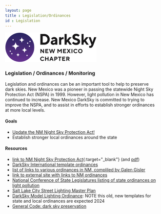 ```yaml
---
layout: page
title : Legislation/Ordinances
id : Legislation
---
```


![logo](../logo.png)

### Legislation / Ordinances / Monitoring

Legislation and ordinances can be an important tool to help to preserve dark skies.
New Mexico was a pioneer in passing the statewide Night Sky Protection Act (NSPA) in 1999. However,
light pollution in New Mexico has continued to increase. New Mexico DarkSky is
committed to trying to improve the NSPA, and to assist in efforts to establish
stronger ordinances at more local levels.

#### Goals 

- [Update the NM Night Sky Protection Act!](nspa_revisions.md)
- Establish stronger local ordinances around the state

#### Resources

- [link to NM Night Sky Protection Act](https://nmonesource.com/nmos/nmsa/en/item/4415/index.do#!fragment/zoupio-_Toc139034192/BQCwhgziBcwMYgK4DsDWszIQewE4BUBTADwBdoAvbRABwEtsBaAfX2zgEYBmATgAYuAFg48ATAEoANMmylCEAIqJCuAJ7QA5BskRCYXAiUr1WnXoMgAynlIAhdQCUAogBknANQCCAOQDCTyVIwACNoUnZxcSA){:target="_blank"} (and [pdf](Night_Sky_Protection_Act.pdf))
- [DarkSky International template ordinances](https://darksky.org/darksky-policy-templates/)
- [list of links to various ordinances in NM, compliled by Galen Gisler](../ordinances/nm)
- [link to external site with links to NM ordinances](http://www.darkskynm.org/lightinglaws.html)
- [National Conference of State Legislatures listing of state ordinances on light pollution](https://www.ncsl.org/environment-and-natural-resources/states-shut-out-light-pollution)
- [Salt Lake City Street Lighting Master Plan](https://www.slc.gov/utilities/wp-content/uploads/sites/22/2021/03/SLC-Lighting-MP_vs.10.pdf)
- [DarkSky Model Lighting Ordinance](https://darksky.org/resources/guides-and-how-tos/model-lighting-ordinances/): NOTE this old, new templates for state and local ordinances are expected 2024
- [General Code: dark sky preservation](https://www.generalcode.com/blog/dark-sky-preservation-and-light-pollution-legislation/)



